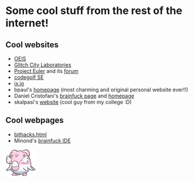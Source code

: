 # Some cool stuff from the rest of the internet!

## Cool websites

- [OEIS](https://oeis.org/)
- [Glitch City Laboratories](http://glitchcity.wiki/)
- [Project Euler](https://projecteuler.net/) and its [forum](https://projecteuler.chat/)
- [codegolf SE](https://codegolf.stackexchange.com/)
- [ix.io](http://ix.io)
- bpaul's [homepage](https://bpaul.xyz/) (most charming and original personal website ever!!)
- Daniel Cristofani's [brainfuck page](http://brainfuck.org/) and [homepage](http://www.hevanet.com/cristofd/)
- skalpasi's [website](https://skalpasi.click) (cool guy from my college :D)

## Cool webpages

- [bithacks.html](http://graphics.stanford.edu/~seander/bithacks.html)
- Minond's [brainfuck IDE](https://minond.xyz/brainfuck/)

<img src="./assets/gif/blissey.gif"></img>
